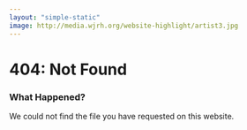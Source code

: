 ```yaml
---
layout: "simple-static"
image: http://media.wjrh.org/website-highlight/artist3.jpg
---
```


# 404: Not Found
### What Happened?
We could not find the file you have requested on this website.